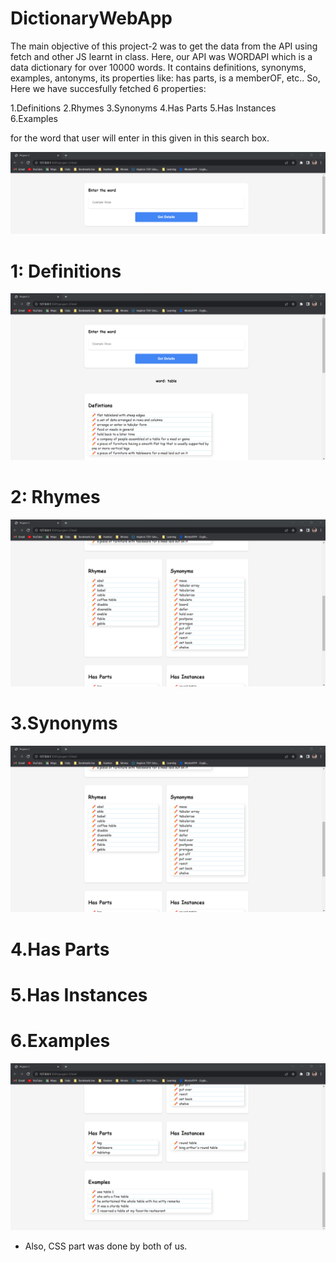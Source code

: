 # DictionaryWebApp

The main objective of this project-2 was to get the data from the API using fetch and other JS learnt in class.
Here, our API was WORDAPI which is a data dictionary for over 10000 words. It contains definitions, synonyms, examples, antonyms, its properties like: has parts, is a memberOF, etc.. So, Here we have succesfully fetched 6 properties:

1.Definitions
2.Rhymes
3.Synonyms
4.Has Parts
5.Has Instances
6.Examples

for the word that user will enter in this given in this search box.

![image info](./assets/Search.png)

# 1: Definitions

![image info](./assets/Output_1.png)

# 2: Rhymes

![image info](./assets/Output_2.png)

# 3.Synonyms

![image info](./assets/Output_2.png)

# 4.Has Parts

# 5.Has Instances

# 6.Examples

![image info](./assets/Output_3.png)

- Also, CSS part was done by both of us.
